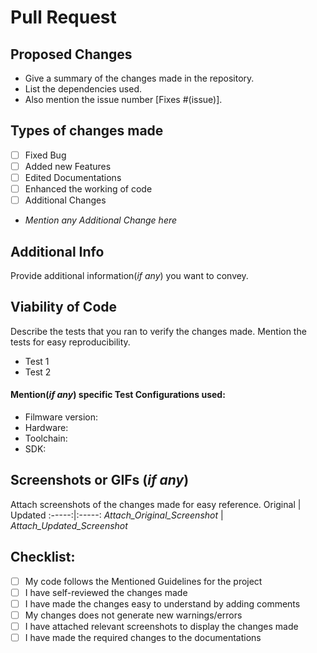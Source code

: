 # Pull Request 

## Proposed Changes
- Give a summary of the changes made in the repository. 
- List the dependencies used. 
- Also mention the issue number [Fixes #(issue)].

## Types of changes made
- [ ] Fixed Bug
- [ ] Added new Features
- [ ] Edited Documentations
- [ ] Enhanced the working of code
- [ ] Additional Changes
- *Mention any Additional Change here*

## Additional Info
Provide additional information(*if any*) you want to convey.

## Viability of Code
Describe the tests that you ran to verify the changes made. Mention the tests for easy reproducibility.
- Test 1
- Test 2

#### Mention(*if any*) specific Test Configurations used:
- Filmware version:
- Hardware: 
- Toolchain: 
- SDK: 

## Screenshots or GIFs (*if any*)
Attach screenshots of the changes made for easy reference.
Original | Updated
:-----:|:-----:
*Attach_Original_Screenshot* | *Attach_Updated_Screenshot*

## Checklist:
- [ ] My code follows the Mentioned Guidelines for the project
- [ ] I have self-reviewed the changes made
- [ ] I have made the changes easy to understand by adding comments
- [ ] My changes does not generate new warnings/errors
- [ ] I have attached relevant screenshots to display the changes made
- [ ] I have made the required changes to the documentations
